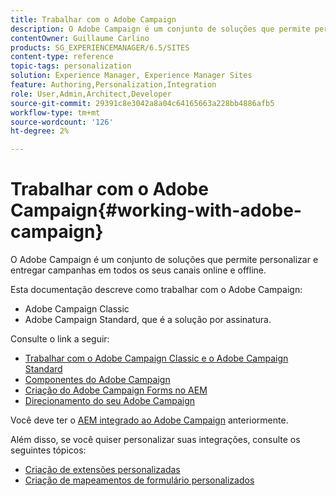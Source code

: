 ```yaml
---
title: Trabalhar com o Adobe Campaign
description: O Adobe Campaign é um conjunto de soluções que permite personalizar e entregar campanhas em todos os seus canais online e offline.
contentOwner: Guillaume Carlino
products: SG_EXPERIENCEMANAGER/6.5/SITES
content-type: reference
topic-tags: personalization
solution: Experience Manager, Experience Manager Sites
feature: Authoring,Personalization,Integration
role: User,Admin,Architect,Developer
source-git-commit: 29391c8e3042a8a04c64165663a228bb4886afb5
workflow-type: tm+mt
source-wordcount: '126'
ht-degree: 2%

---
```


# Trabalhar com o Adobe Campaign{#working-with-adobe-campaign}

O Adobe Campaign é um conjunto de soluções que permite personalizar e entregar campanhas em todos os seus canais online e offline.

Esta documentação descreve como trabalhar com o Adobe Campaign:

* Adobe Campaign Classic
* Adobe Campaign Standard, que é a solução por assinatura.

Consulte o link a seguir:

* [Trabalhar com o Adobe Campaign Classic e o Adobe Campaign Standard](/help/sites-authoring/campaign.md)
* [Componentes do Adobe Campaign](/help/sites-authoring/adobe-campaign-components.md)
* [Criação do Adobe Campaign Forms no AEM](/help/sites-authoring/adobe-campaign-forms.md)
* [Direcionamento do seu Adobe Campaign](/help/sites-authoring/target-adobe-campaign.md)

Você deve ter o [AEM integrado ao Adobe Campaign](/help/sites-administering/campaign.md) anteriormente.

Além disso, se você quiser personalizar suas integrações, consulte os seguintes tópicos:

* [Criação de extensões personalizadas](/help/sites-developing/extending-campaign-extensions.md)
* [Criação de mapeamentos de formulário personalizados](/help/sites-developing/extending-campaign-form-mapping.md)
